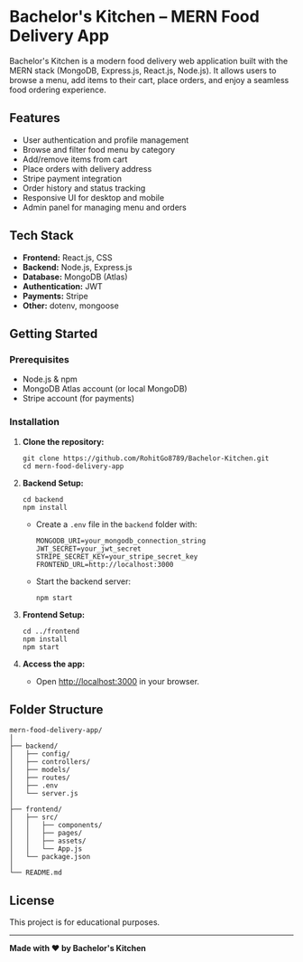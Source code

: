 # Bachelor's Kitchen – MERN Food Delivery App

Bachelor's Kitchen is a modern food delivery web application built with the MERN stack (MongoDB, Express.js, React.js, Node.js). It allows users to browse a menu, add items to their cart, place orders, and enjoy a seamless food ordering experience.

## Features

- User authentication and profile management
- Browse and filter food menu by category
- Add/remove items from cart
- Place orders with delivery address
- Stripe payment integration
- Order history and status tracking
- Responsive UI for desktop and mobile
- Admin panel for managing menu and orders

## Tech Stack

- **Frontend:** React.js, CSS
- **Backend:** Node.js, Express.js
- **Database:** MongoDB (Atlas)
- **Authentication:** JWT
- **Payments:** Stripe
- **Other:** dotenv, mongoose

## Getting Started

### Prerequisites

- Node.js & npm
- MongoDB Atlas account (or local MongoDB)
- Stripe account (for payments)

### Installation

1. **Clone the repository:**
    ```
    git clone https://github.com/RohitGo8789/Bachelor-Kitchen.git
    cd mern-food-delivery-app
    ```

2. **Backend Setup:**
    ```
    cd backend
    npm install
    ```
    - Create a `.env` file in the `backend` folder with:
      ```
      MONGODB_URI=your_mongodb_connection_string
      JWT_SECRET=your_jwt_secret
      STRIPE_SECRET_KEY=your_stripe_secret_key
      FRONTEND_URL=http://localhost:3000
      ```

    - Start the backend server:
      ```
      npm start
      ```

3. **Frontend Setup:**
    ```
    cd ../frontend
    npm install
    npm start
    ```

4. **Access the app:**
    - Open [http://localhost:3000](http://localhost:3000) in your browser.

## Folder Structure

```
mern-food-delivery-app/
│
├── backend/
│   ├── config/
│   ├── controllers/
│   ├── models/
│   ├── routes/
│   ├── .env
│   └── server.js
│
├── frontend/
│   ├── src/
│   │   ├── components/
│   │   ├── pages/
│   │   ├── assets/
│   │   └── App.js
│   └── package.json
│
└── README.md
```

## License

This project is for educational purposes.

---

**Made with ❤️ by Bachelor's Kitchen**